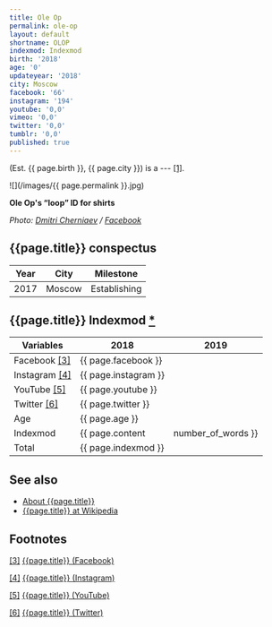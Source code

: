 ```yaml
---
title: Ole Op
permalink: ole-op
layout: default
shortname: OLOP
indexmod: Indexmod
birth: '2018'
age: '0'
updateyear: '2018'
city: Moscow
facebook: '66'
instagram: '194'
youtube: '0,0'
vimeo: '0,0'
twitter: '0,0'
tumblr: '0,0'
published: true
---
```


(Est. {{ page.birth }}, {{ page.city }}) is a --- <span id="a1">[\[1\]](#f1)</span>.

![](/images/{{ page.permalink }}.jpg)

**Ole Op's “loop” ID  for shirts**

*Photo: [Dmitri Cherniaev](cherniaev-dmitri) / [Facebook](https://www.facebook.com/oleoplovesyou/photos/p.185922335378923/185922335378923/?type=3&theater)*

## {{page.title}} conspectus

|Year|City|Milestone|
|-|-|-|
|2017|Moscow|Establishing|

## {{page.title}} Indexmod [*](indexmod)

|Variables|2018|2019|
|-|-|-|
|Facebook <span id="a3">[\[3\]](#f3)</span>|{{ page.facebook }}||
|Instagram <span id="a4">[\[4\]](#f4)</span>|{{ page.instagram }}||
|YouTube <span id="a5">[\[5\]](#f5)</span>|{{ page.youtube }}||
|Twitter <span id="a6">[\[6\]](#f6)</span>|{{ page.twitter }}||
|Age|{{ page.age }}||
|Indexmod|{{ page.content | number_of_words }}||
|Total|{{ page.indexmod }}||

## See also

+ [About {{page.title}}](index)
+ [{{page.title}} at Wikipedia](index)

## Footnotes

[[3]](#a3) <span id="f3"></span> [{{page.title}} (Facebook)](https://www.facebook.com/oleoplovesyou/)

[[4]](#a4) <span id="f4"></span> [{{page.title}} (Instagram)](https://www.instagram.com/oleoplovesyou/)

[[5]](#a5) <span id="f5"></span> [{{page.title}} (YouTube)](index)

[[6]](#a6) <span id="f6"></span> [{{page.title}} (Twitter)](index)
